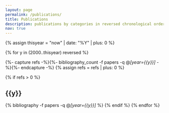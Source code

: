 ```yaml
---
layout: page
permalink: /publications/
title: Publications
description: publications by categories in reversed chronological order. generated by jekyll-scholar.
nav: true
---
```


<div class="publications">

{% assign thisyear = "now" | date: "%Y" | plus: 0 %}

<!-- Itterate on all page years -->
{% for y in (2000..thisyear) reversed %}
  <!-- fetch the number of objects for this year -->
  {%- capture refs -%}{%- bibliography_count -f papers -q @*[year={{y}}]* -%}{%- endcapture -%}
  {% assign refs = refs | plus: 0 %}
  <!-- if we have a bibliography reference for this year -->
  {% if refs > 0 %}
    <!-- Create a year heading -->
    <h2 class="year">{{y}}</h2>
    <!-- create the bibliography card -->
    {% bibliography -f papers -q @*[year={{y}}]* %}
  {% endif %}
{% endfor %}

</div>
